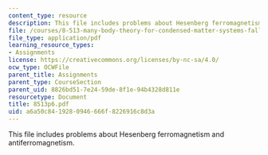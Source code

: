 ```yaml
---
content_type: resource
description: This file includes problems about Hesenberg ferromagnetism and antiferromagnetism.
file: /courses/8-513-many-body-theory-for-condensed-matter-systems-fall-2004/a6a50c8419280946666f8226916c8d3a_8513p6.pdf
file_type: application/pdf
learning_resource_types:
- Assignments
license: https://creativecommons.org/licenses/by-nc-sa/4.0/
ocw_type: OCWFile
parent_title: Assignments
parent_type: CourseSection
parent_uid: 8826bd51-7e24-59de-8f1e-94b4328d811e
resourcetype: Document
title: 8513p6.pdf
uid: a6a50c84-1928-0946-666f-8226916c8d3a
---
```

This file includes problems about Hesenberg ferromagnetism and antiferromagnetism.